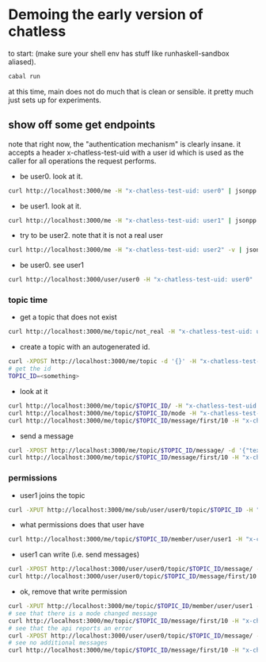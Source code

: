 # Demoing the early version of chatless
to start: (make sure your shell env has stuff like runhaskell-sandbox aliased).

```sh
cabal run
```

at this time, main does not do much that is clean or sensible. it pretty much just sets up for experiments.

## show off some get endpoints
note that right now, the "authentication mechanism" is clearly insane. it accepts a header x-chatless-test-uid with a user id which is used as the caller for all operations the request performs.

- be user0. look at it.
```sh
curl http://localhost:3000/me -H "x-chatless-test-uid: user0" | jsonpp
```

- be user1. look at it.
```sh
curl http://localhost:3000/me -H "x-chatless-test-uid: user1" | jsonpp
```

- try to be user2. note that it is not a real user
```sh
curl http://localhost:3000/me -H "x-chatless-test-uid: user2" -v | jsonpp
```

- be user0. see user1
```sh
curl http://localhost:3000/user/user0 -H "x-chatless-test-uid: user0" | jsonpp
```

### topic time
- get a topic that does not exist
```sh
curl http://localhost:3000/me/topic/not_real -H "x-chatless-test-uid: user0" -v | jsonpp
```

- create a topic with an autogenerated id.
```sh
curl -XPOST http://localhost:3000/me/topic -d '{}' -H "x-chatless-test-uid: user0" | jsonpp
# get the id
TOPIC_ID=<something>
```

- look at it
```sh
curl http://localhost:3000/me/topic/$TOPIC_ID/ -H "x-chatless-test-uid: user0" |jsonpp
curl http://localhost:3000/me/topic/$TOPIC_ID/mode -H "x-chatless-test-uid: user0" |jsonpp
curl http://localhost:3000/me/topic/$TOPIC_ID/message/first/10 -H "x-chatless-test-uid: user0" |jsonpp
```

- send a message
```sh
curl -XPOST http://localhost:3000/me/topic/$TOPIC_ID/message/ -d '{"text": "look, a demo"}' -H "x-chatless-test-uid: user0" |jsonpp
curl http://localhost:3000/me/topic/$TOPIC_ID/message/first/10 -H "x-chatless-test-uid: user0" |jsonpp
```

### permissions
- user1 joins the topic
```sh
curl -XPUT http://localhost:3000/me/sub/user/user0/topic/$TOPIC_ID -H "x-chatless-test-uid: user1" |jsonpp
```

- what permissions does that user have
```sh
curl http://localhost:3000/me/topic/$TOPIC_ID/member/user/user1 -H "x-chatless-test-uid: user0" |jsonpp
```

- user1 can write (i.e. send messages)
```sh
curl -XPOST http://localhost:3000/user/user0/topic/$TOPIC_ID/message/ -d '{"text": "look, a posted message"}' -H "x-chatless-test-uid: user1" |jsonpp
curl http://localhost:3000/user/user0/topic/$TOPIC_ID/message/first/10 -H "x-chatless-test-uid: user1" |jsonpp
```

- ok, remove that write permission
```sh
curl -XPUT http://localhost:3000/me/topic/$TOPIC_ID/member/user/user1 -d '{"write": false}' -H "x-chatless-test-uid: user0" |jsonpp
# see that there is a mode changed message
curl http://localhost:3000/me/topic/$TOPIC_ID/message/first/10 -H "x-chatless-test-uid: user0" |jsonpp
# see that the api reports an error
curl -XPOST http://localhost:3000/user/user0/topic/$TOPIC_ID/message/ -d '{"text": "look, a posted message"}' -H "x-chatless-test-uid: user1" -v |jsonpp
# see no additional messages
curl http://localhost:3000/me/topic/$TOPIC_ID/message/first/10 -H "x-chatless-test-uid: user0" |jsonpp
```
